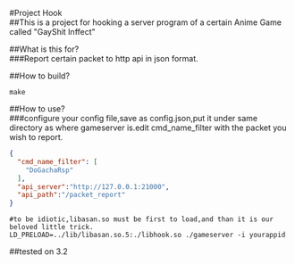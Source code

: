 #Project Hook</br>
##This is a project for hooking a server program of a certain Anime Game called "GayShit Inffect"

##What is this for?</br>
###Report certain packet to http api in json format.

##How to build?
```shell
make
```

##How to use?</br>
###configure your config file,save as config.json,put it under same directory as where gameserver is.edit cmd_name_filter with the packet you wish to report.
```json
{
  "cmd_name_filter": [
    "DoGachaRsp"
  ],
  "api_server":"http://127.0.0.1:21000",
  "api_path":"/packet_report"
}
```
```shell
#to be idiotic,libasan.so must be first to load,and than it is our beloved little trick.
LD_PRELOAD=../lib/libasan.so.5:./libhook.so ./gameserver -i yourappid
```
 
##tested on 3.2
